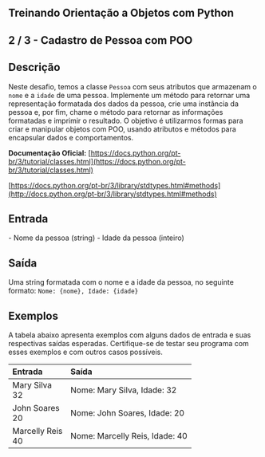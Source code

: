 Treinando Orientação a Objetos com Python
-----------------------------------------
2 / 3 - Cadastro de Pessoa com POO
----------------------------------

Descrição
---------

Neste desafio, temos a classe `Pessoa` com seus atributos que armazenam o `nome` e a `idade` de uma pessoa. Implemente
um método para retornar uma representação formatada dos dados da pessoa, crie uma instância da pessoa e, por fim, chame
o método para retornar as informações formatadas e imprimir o resultado. O objetivo é utilizarmos formas para criar e
manipular objetos com POO, usando atributos e métodos para encapsular dados e comportamentos.

**Documentação Oficial:**
[https://docs.python.org/pt-br/3/tutorial/classes.html](https://docs.python.org/pt-br/3/tutorial/classes.html)

[https://docs.python.org/pt-br/3/library/stdtypes.html#methods](http://docs.python.org/pt-br/3/library/stdtypes.html#methods)

Entrada
-------

\- Nome da pessoa (string)
\- Idade da pessoa (inteiro)

Saída
-----

Uma string formatada com o nome e a idade da pessoa, no seguinte formato: `Nome: {nome}, Idade: {idade}`

Exemplos
--------

A tabela abaixo apresenta exemplos com alguns dados de entrada e suas respectivas saídas esperadas. Certifique-se de
testar seu programa com esses exemplos e com outros casos possíveis.

| Entrada             | Saída                          |
|:--------------------|:-------------------------------|
| Mary Silva<br>32    | Nome: Mary Silva, Idade: 32    |
| John Soares<br>20   | Nome: John Soares, Idade: 20   |
| Marcelly Reis<br>40 | Nome: Marcelly Reis, Idade: 40 |
